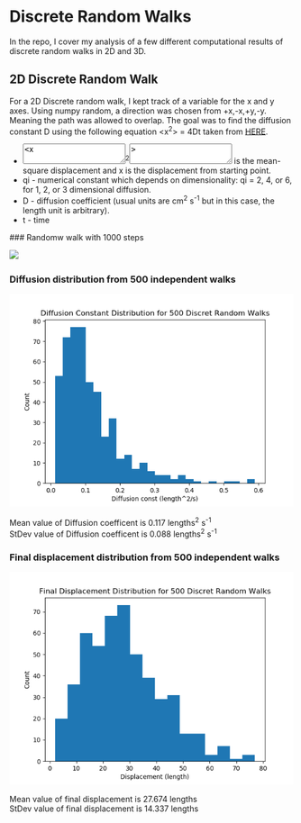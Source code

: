 # Discrete Random Walks
In the repo, I cover my analysis of a few different computational results of discrete random walks in 2D and 3D.

## 2D Discrete Random Walk
For a 2D Discrete random walk, I kept track of a variable for the x and y axes. Using numpy random, a direction was chosen from +x,-x,+y,-y. Meaning the path was allowed to overlap. The goal was to find the diffusion constant D using the following equation <x<sup>2</sup>> = 4Dt taken from <a href=http://www.life.illinois.edu/crofts/bioph354/diffusion1.html>HERE<a>. 
<ul>
  <li><textarea><x</textarea><sup>2</sup><textarea>></textarea> is the mean-square displacement and x is the displacement from starting point.</li>
  <li>qi - numerical constant which depends on dimensionality: qi = 2, 4, or 6, for 1, 2, or 3 dimensional diffusion.</li>
  <li>D - diffusion coefficient (usual units are cm<sup>2</sup> s<sup>-1</sup> but in this case, the length unit is arbitrary).</li>
  <li>t - time</li>
</ul>
### Randomw walk with 1000 steps

![](images/2D_RW2.gif)

### Diffusion distribution from 500 independent walks

![](images/2D_hist_Diff.png)

Mean value of Diffusion coefficent is 0.117 lengths<sup>2</sup> s<sup>-1</sup> <br>
StDev value of Diffusion coefficent is 0.088 lengths<sup>2</sup> s<sup>-1</sup> 

### Final displacement distribution from 500 independent walks

![](images/2D_hist_r.png)

Mean value of final displacement is 27.674 lengths <br>
StDev value of final displacement is 14.337 lengths
